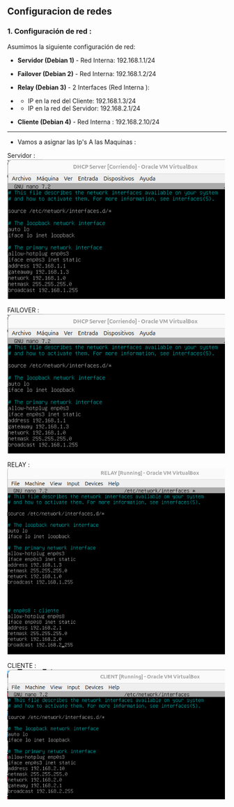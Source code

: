 ## Configuracion de redes

### 1. Configuración de red :
Asumimos la siguiente configuración de red:
    
- **Servidor (Debian 1)** - Red Interna: 192.168.1.1/24

- **Failover (Debian 2)** - Red Interna: 192.168.1.2/24

- **Relay (Debian 3)** - 2 Interfaces (Red Interna ):
  
- - IP en la red del Cliente: 192.168.1.3/24

- - IP en la red del Servidor: 192.168.2.1/24

- **Cliente (Debian 4)** - Red Interna : 192.168.2.10/24


***
- Vamos a asignar las Ip's A las Maquinas :

Servidor :
<img src="/img/ips.png" alt="Description of the image" width="500" />

FAILOVER :
<img src="/img/ips.png" alt="Description of the image" width="500" />

RELAY :
<img src="/img/ipr.png" alt="Description of the image" width="500" />

CLIENTE :
<img src="/img/ipc.png" alt="Description of the image" width="500" />

